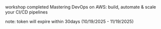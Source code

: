 workshop completed
Mastering DevOps on AWS: build, automate & scale your CI/CD pipelines

note: token will expire within 30days (10/19/2025 - 11/19/2025)
